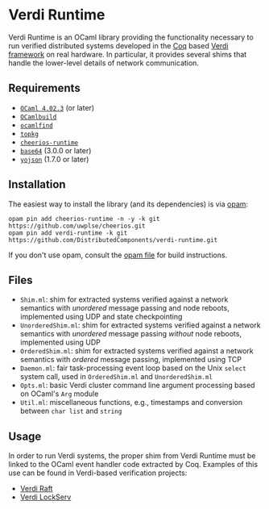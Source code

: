Verdi Runtime
=============

Verdi Runtime is an OCaml library providing the functionality necessary to run verified distributed systems developed in the [Coq](https://coq.inria.fr) based [Verdi framework](https://github.com/uwplse/verdi) on real hardware. In particular, it provides several shims that handle the lower-level details of network communication.

Requirements
------------

- [`OCaml 4.02.3`](https://ocaml.org) (or later)
- [`OCamlbuild`](https://github.com/ocaml/ocamlbuild)
- [`ocamlfind`](http://projects.camlcity.org/projects/findlib.html)
- [`topkg`](http://erratique.ch/software/topkg)
- [`cheerios-runtime`](https://github.com/uwplse/cheerios)
- [`base64`](https://github.com/mirage/ocaml-base64) (3.0.0 or later)
- [`yojson`](https://github.com/ocaml-community/yojson) (1.7.0 or later)

Installation
------------

The easiest way to install the library (and its dependencies) is via [opam](https://opam.ocaml.org):
```shell
opam pin add cheerios-runtime -n -y -k git https://github.com/uwplse/cheerios.git
opam pin add verdi-runtime -k git https://github.com/DistributedComponents/verdi-runtime.git
```

If you don't use opam, consult the [opam file](opam) for build instructions.

Files
-----

- `Shim.ml`: shim for extracted systems verified against a network semantics with _unordered_ message passing and node reboots, implemented using UDP and state checkpointing
- `UnorderedShim.ml`: shim for extracted systems verified against a network semantics with _unordered_ message passing *without* node reboots, implemented using UDP
- `OrderedShim.ml`: shim for extracted systems verified against a network semantics with _ordered_ message passing, implemented using TCP
- `Daemon.ml`: fair task-processing event loop based on the Unix `select` system call, used in `OrderedShim.ml` and `UnorderedShim.ml`
- `Opts.ml`: basic Verdi cluster command line argument processing based on OCaml's `Arg` module
- `Util.ml`: miscellaneous functions, e.g., timestamps and conversion between `char list` and `string`

Usage
-----

In order to run Verdi systems, the proper shim from Verdi Runtime must be linked to the OCaml event handler code extracted by Coq. Examples of this use can be found in Verdi-based verification projects:

- [Verdi Raft](https://github.com/uwplse/verdi-raft)
- [Verdi LockServ](https://github.com/DistributedComponents/verdi-lockserv)
